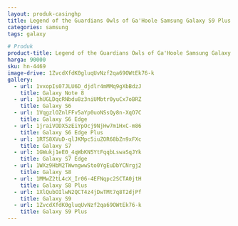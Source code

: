 ```yaml
---
layout: produk-casinghp
title: Legend of the Guardians Owls of Ga'Hoole Samsung Galaxy S9 Plus Case
categories: samsung
tags: galaxy

# Produk
product-title: Legend of the Guardians Owls of Ga'Hoole Samsung Galaxy S9 Plus Case
harga: 90000
sku: hn-4469
image-drive: 1ZvcdXfdK0gluqUvNzf2qa69OWtEk76-k
gallery:
  - url: 1vxopIs07JLU6D_djdlr4mMMq9gXbBdzJ
    title: Galaxy Note 8
  - url: 1hUGLDqcRNbdu8z3niUMbtr0yuCx7oBRZ
    title: Galaxy S6
  - url: 1VqgzlOZnlFFv5aYp0uoNSsQy8n-XqO7C
    title: Galaxy S6 Edge
  - url: 1jraiVODX5zEiYpOcj9NjHw7m1HxC-m86
    title: Galaxy S6 Edge Plus
  - url: 1RTS8XVuD-qlJKMpc5iuZOR68bZn9xFXc
    title: Galaxy S7
  - url: 1GWukj1eE0_4qWbKN5YtFqqbLswaSqJYk
    title: Galaxy S7 Edge
  - url: 1WXz9HbM2TWwngwwSto0YgEuDbYCNrgj2
    title: Galaxy S8
  - url: 1MMwZ2tL4cX_Ir06-4EFNqpc2SCTA0jtH
    title: Galaxy S8 Plus
  - url: 1XlQubOIlwN2QCT4z4jDwTMt7q8T2djPf
    title: Galaxy S9
  - url: 1ZvcdXfdK0gluqUvNzf2qa69OWtEk76-k
    title: Galaxy S9 Plus
---
```

